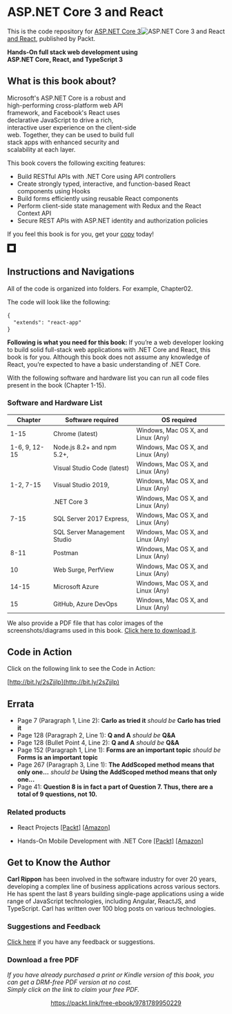 


# ASP.NET Core 3 and React

<a href="https://www.packtpub.com/web-development/asp-net-core-3-and-react?utm_source=github&utm_medium=repository&utm_campaign=9781789950229"><img src="https://www.packtpub.com/media/catalog/product/cache/e4d64343b1bc593f1c5348fe05efa4a6/9/7/9781789950229_1.jpeg" alt="ASP.NET Core 3 and React" height="256px" align="right"></a>

This is the code repository for [ASP.NET Core 3 and React](https://www.packtpub.com/web-development/asp-net-core-3-and-react?utm_source=github&utm_medium=repository&utm_campaign=9781789950229), published by Packt.

**Hands-On full stack web development using ASP.NET Core, React, and TypeScript 3**

## What is this book about?
Microsoft's ASP.NET Core is a robust and high-performing cross-platform web API framework, and Facebook's React uses declarative JavaScript to drive a rich, interactive user experience on the client-side web. Together, they can be used to build full stack apps with enhanced security and scalability at each layer.

This book covers the following exciting features: 
* Build RESTful APIs with .NET Core using API controllers
* Create strongly typed, interactive, and function-based React components using Hooks
* Build forms efficiently using reusable React components
* Perform client-side state management with Redux and the React Context API
* Secure REST APIs with ASP.NET identity and authorization policies

If you feel this book is for you, get your [copy](https://www.amazon.com/dp/1789950228) today!

<a href="https://www.packtpub.com/?utm_source=github&utm_medium=banner&utm_campaign=GitHubBanner"><img src="https://raw.githubusercontent.com/PacktPublishing/GitHub/master/GitHub.png" 
alt="https://www.packtpub.com/" border="5" /></a>


## Instructions and Navigations
All of the code is organized into folders. For example, Chapter02.

The code will look like the following:
```
{
  "extends": "react-app"
}
```

**Following is what you need for this book:**
If you’re a web developer looking to build solid full-stack web applications with .NET Core and React, this book is for you. Although this book does not assume any knowledge of React, you’re expected to have a basic understanding of .NET Core.

With the following software and hardware list you can run all code files present in the book (Chapter 1-15).

### Software and Hardware List

| Chapter        | Software required                   | OS required                        |
| ------------   | ------------------------------------| -----------------------------------|
| 1-15           | Chrome (latest)                     | Windows, Mac OS X, and Linux (Any) |
| 1-6, 9, 12-15  | Node.js 8.2+ and npm 5.2+,          | Windows, Mac OS X, and Linux (Any) |
|                | Visual Studio Code (latest)         | Windows, Mac OS X, and Linux (Any) |
| 1-2, 7-15      | Visual Studio 2019,                 | Windows, Mac OS X, and Linux (Any) |
|                | .NET Core 3                         | Windows, Mac OS X, and Linux (Any) |
| 7-15           | SQL Server 2017 Express,            | Windows, Mac OS X, and Linux (Any) |
|                | SQL Server Management Studio        | Windows, Mac OS X, and Linux (Any) |
| 8-11           | Postman                             | Windows, Mac OS X, and Linux (Any) |
| 10             | Web Surge, PerfView                 | Windows, Mac OS X, and Linux (Any) |
| 14-15          | Microsoft Azure                     | Windows, Mac OS X, and Linux (Any) |
| 15             | GitHub, Azure DevOps                | Windows, Mac OS X, and Linux (Any) |



We also provide a PDF file that has color images of the screenshots/diagrams used in this book. [Click here to download it](https://static.packt-cdn.com/downloads/9781789950229_ColorImages.pdf).

## Code in Action

Click on the following link to see the Code in Action:

[http://bit.ly/2sZjjlp](http://bit.ly/2sZjjlp)

## Errata
* Page 7 (Paragraph 1, Line 2): **Carlo as tried it** _should be_ **Carlo has tried it**
* Page 128 (Paragraph 2, Line 1): **Q and A** _should be_ **Q&A**
* Page 128 (Bullet Point 4, Line 2): **Q and A** _should be_ **Q&A**
* Page 152 (Paragraph 1, Line 1): **Forms are an important topic** _should be_ **Forms is an important topic**
* Page 267 (Paragraph 3, Line 1): **The AddScoped method means that only one...** _should be_ **Using the AddScoped method means that only one...**
* Page 41: **Question 8 is in fact a part of Question 7. Thus, there are a total of 9 questions, not 10.**

### Related products <Other books you may enjoy>
* React Projects [[Packt]](https://www.packtpub.com/programming/react-js-projects?utm_source=github&utm_medium=repository&utm_campaign=9781789954937) [[Amazon]](https://www.amazon.com/dp/1789954932)

* Hands-On Mobile Development with .NET Core [[Packt]](https://www.packtpub.com/application-development/hands-mobile-development-net-core?utm_source=github&utm_medium=repository&utm_campaign=9781789538519) [[Amazon]](https://www.amazon.com/dp/1789538513)

## Get to Know the Author
**Carl Rippon**
has been involved in the software industry for over 20 years, developing a complex line of business applications across various sectors. He has spent the last 8 years building single-page applications using a wide range of JavaScript technologies, including Angular, ReactJS, and TypeScript. Carl has written over 100 blog posts on various technologies.


### Suggestions and Feedback
[Click here](https://docs.google.com/forms/d/e/1FAIpQLSdy7dATC6QmEL81FIUuymZ0Wy9vH1jHkvpY57OiMeKGqib_Ow/viewform) if you have any feedback or suggestions.
### Download a free PDF

 <i>If you have already purchased a print or Kindle version of this book, you can get a DRM-free PDF version at no cost.<br>Simply click on the link to claim your free PDF.</i>
<p align="center"> <a href="https://packt.link/free-ebook/9781789950229">https://packt.link/free-ebook/9781789950229 </a> </p>